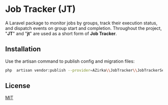 # Job Tracker (JT)

A Laravel package to monitor jobs by groups, track their execution status, and dispatch events on group start and
completion. Throughout the project, "**JT**" and "**jt**" are used as a short form of **Job Tracker**.

## Installation

Use the artisan command to publish config and migration files:

```bash
php  artisan vendor:publish --provider=AZirka\\JobTracker\\JobTrackerServiceProvider
```

## License

[MIT](LICENSE)